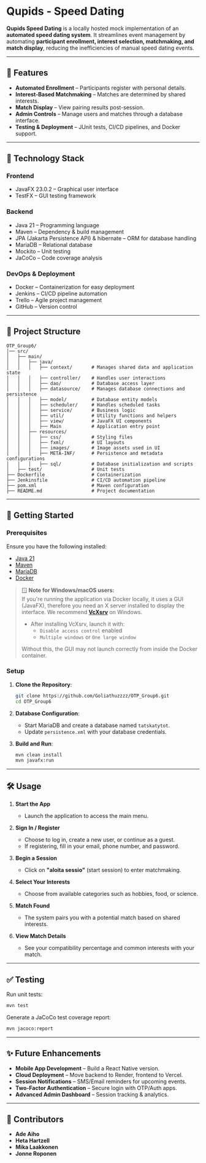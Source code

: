 # Qupids - Speed Dating

**Qupids Speed Dating** is a locally hosted mock implementation of an **automated speed dating system**. It streamlines event management by automating **participant enrollment, interest selection, matchmaking, and match display**, reducing the inefficiencies of manual speed dating events.

---

## 🌟 Features

- **Automated Enrollment** – Participants register with personal details.
- **Interest-Based Matchmaking** – Matches are determined by shared interests.
- **Match Display** – View pairing results post-session.
- **Admin Controls** – Manage users and matches through a database interface.
- **Testing & Deployment** – JUnit tests, CI/CD pipelines, and Docker support.

---

## 🔧 Technology Stack

### **Frontend**

- JavaFX 23.0.2 – Graphical user interface
- TestFX – GUI testing framework

### **Backend**

- Java 21 – Programming language
- Maven – Dependency & build management
- JPA (Jakarta Persistence API) & hibernate – ORM for database handling
- MariaDB – Relational database
- Mockito – Unit testing
- JaCoCo – Code coverage analysis

### **DevOps & Deployment**

- Docker – Containerization for easy deployment
- Jenkins – CI/CD pipeline automation
- Trello – Agile project management
- GitHub – Version control

---

## 🛂 Project Structure

```
OTP_Group6/
│── src/
│   ├── main/
│   │   ├── java/
│   │   │   ├── context/       # Manages shared data and application state
│   │   │   ├── controller/    # Handles user interactions
│   │   │   ├── dao/           # Database access layer
│   │   │   ├── datasource/    # Manages database connections and persistence
│   │   │   ├── model/         # Database entity models
│   │   │   ├── scheduler/     # Handles scheduled tasks
│   │   │   ├── service/       # Business logic
│   │   │   ├── util/          # Utility functions and helpers
│   │   │   ├── view/          # JavaFX UI components
│   │   │   ├── Main           # Application entry point
│   │   ├── resources/
│   │   │   ├── css/           # Styling files
│   │   │   ├── fxml/          # UI layouts
│   │   │   ├── images/        # Image assets used in UI
│   │   │   ├── META-INF/      # Persistence and metadata configurations
│   │   │   ├── sql/           # Database initialization and scripts
│   ├── test/                  # Unit tests
├── Dockerfile                 # Containerization
├── Jenkinsfile                # CI/CD automation pipeline
├── pom.xml                    # Maven configuration
├── README.md                  # Project documentation
```

---

## 🚀 Getting Started

### Prerequisites

Ensure you have the following installed:

- [Java 21](https://jdk.java.net/21/)
- [Maven](https://maven.apache.org/)
- [MariaDB](https://mariadb.org/)
- [Docker](https://www.docker.com/)

> 🪟 **Note for Windows/macOS users:**  
> If you're running the application via Docker locally, it uses a GUI (JavaFX), therefore you need an X server installed to display the interface. We recommend [**VcXsrv**](https://vcxsrv.com/) on Windows.  
>
> - After installing VcXsrv, launch it with:
>   - `Disable access control` enabled  
>   - `Multiple windows` or `One large window`
> 
> Without this, the GUI may not launch correctly from inside the Docker container.

### Setup

1. **Clone the Repository**:

   ```sh
   git clone https://github.com/Goliathuzzzz/OTP_Group6.git
   cd OTP_Group6
   ```

2. **Database Configuration**:

    - Start MariaDB and create a database named `tatskatytot`.
    - Update `persistence.xml` with your database credentials.

3. **Build and Run**:

   ```sh
   mvn clean install
   mvn javafx:run
   ```

---

## 🛠 Usage

1. **Start the App**
   - Launch the application to access the main menu.

2. **Sign In / Register**
   - Choose to log in, create a new user, or continue as a guest.
   - If registering, fill in your email, phone number, and password.

3. **Begin a Session**
   - Click on **"aloita sessio"** (start session) to enter matchmaking.

4. **Select Your Interests**
   - Choose from available categories such as hobbies, food, or science.

5. **Match Found**
   - The system pairs you with a potential match based on shared interests.

6. **View Match Details**
   - See your compatibility percentage and common interests with your match.

---

## ✅ Testing

Run unit tests:

```sh
mvn test
```

Generate a JaCoCo test coverage report:

```sh
mvn jacoco:report
```

---



## ✨ Future Enhancements

- **Mobile App Development** – Build a React Native version.
- **Cloud Deployment** – Move backend to Render, frontend to Vercel.
- **Session Notifications** – SMS/Email reminders for upcoming events.
- **Two-Factor Authentication** – Secure login with OTP/Auth apps.
- **Advanced Admin Dashboard** – Session tracking & analytics.

---

## 🤝 Contributors

- **Ade Aiho**
- **Heta Hartzell**
- **Mika Laakkonen**
- **Jonne Roponen**
